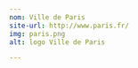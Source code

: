 ```yaml
---
nom: Ville de Paris
site-url: http://www.paris.fr/
img: paris.png
alt: logo Ville de Paris

---
```


